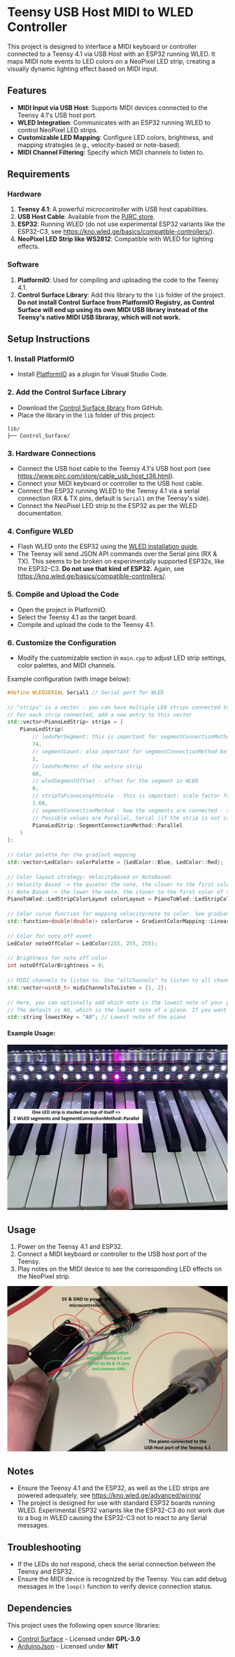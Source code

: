 # Teensy USB Host MIDI to WLED Controller

This project is designed to interface a MIDI keyboard or controller connected to a Teensy 4.1 via USB Host with an ESP32 running WLED. It maps MIDI note events to LED colors on a NeoPixel LED strip, creating a visually dynamic lighting effect based on MIDI input.

## Features
- **MIDI Input via USB Host**: Supports MIDI devices connected to the Teensy 4.1's USB host port.
- **WLED Integration**: Communicates with an ESP32 running WLED to control NeoPixel LED strips.
- **Customizable LED Mapping**: Configure LED colors, brightness, and mapping strategies (e.g., velocity-based or note-based).
- **MIDI Channel Filtering**: Specify which MIDI channels to listen to.

## Requirements
### Hardware
1. **Teensy 4.1**: A powerful microcontroller with USB host capabilities.
2. **USB Host Cable**: Available from the [PJRC store](https://www.pjrc.com/store/cable_usb_host_t36.html).
3. **ESP32**: Running WLED (do not use experimental ESP32 variants like the ESP32-C3, see https://kno.wled.ge/basics/compatible-controllers/).
4. **NeoPixel LED Strip like WS2812**: Compatible with WLED for lighting effects.

### Software
1. **PlatformIO**: Used for compiling and uploading the code to the Teensy 4.1.
2. **Control Surface Library**: Add this library to the `lib` folder of the project. **Do not install Control Surface from PlatformIO Registry, as Control Surface will end up using its own MIDI USB library instead of the Teensy's native MIDI USB libraray, which will not work.**

## Setup Instructions
### 1. Install PlatformIO
- Install [PlatformIO](https://platformio.org/) as a plugin for Visual Studio Code.

### 2. Add the Control Surface Library
- Download the [Control Surface library](https://github.com/tttapa/Control-Surface) from GitHub.
- Place the library in the `lib` folder of this project:
```
lib/ 
├── Control_Surface/
``` 
### 3. Hardware Connections
- Connect the USB host cable to the Teensy 4.1's USB host port (see https://www.pjrc.com/store/cable_usb_host_t36.html).
- Connect your MIDI keyboard or controller to the USB host cable.
- Connect the ESP32 running WLED to the Teensy 4.1 via a serial connection (RX & TX pins, default is `Serial1` on the Teensy's side).
- Connect the NeoPixel LED strip to the ESP32 as per the WLED documentation.

### 4. Configure WLED
- Flash WLED onto the ESP32 using the [WLED installation guide](https://kno.wled.ge/).
- The Teensy will send JSON API commands over the Serial pins (RX & TX). This seems to be broken on experimentally supported ESP32s, like the ESP32-C3. **Do not use that kind of ESP32.** Again, see https://kno.wled.ge/basics/compatible-controllers/.

### 5. Compile and Upload the Code
- Open the project in PlatformIO.
- Select the Teensy 4.1 as the target board.
- Compile and upload the code to the Teensy 4.1.

### 6. Customize the Configuration
- Modify the customizable section in `main.cpp` to adjust LED strip settings, color palettes, and MIDI channels. 

Example configuration (with image below):
```cpp
#define WLEDSERIAL Serial1 // Serial port for WLED

// "strips" is a vector - you can have multiple LED strips connected to your ESP32. 
// For each strip connected, add a new entry to this vector
std::vector<PianoLedStrip> strips = {                   
    PianoLedStrip(
        // ledsPerSegment: this is important for segmentConnectionMethod below. Every segment of your strip must be of equal length
        74,          
        // segmentCount: also important for segmentConnectionMethod below 
        2,              
        // ledsPerMeter of the entire strip                                 
        60,                                   
        // wledSegmentOffset - offset for the segment in WLED           
        0,            
        // stripToPianoLengthScale - this is important: scale factor for the strip to match the piano length. You need to play around with this value until the addressed LEDs match the height of the played piano keys. For me, 1.68 works well                                   
        1.68,                                            
        // segmentConnectionMethod - how the segments are connected - see picture below
        // Possible values are Parallal, Serial (if the strip is not stacked on top of each other) or None (if you done use multiple segments for the strip)
        PianoLedStrip::SegmentConnectionMethod::Parallel 
    )
};

// Color palette for the gradient mapping 
std::vector<LedColor> colorPalette = {LedColor::Blue, LedColor::Red};

// Color layout strategy: VelocityBased or NoteBased.
// Velocity Based -> the quieter the note, the closer to the first color of the color palette we get
// Note Based -> the lower the note, the closer to the first color of the color palette we get
PianoToWled::LedStripColorLayout colorLayout = PianoToWled::LedStripColorLayout::VelocityBased;

// Color curve function for mapping velocity/note to color. See gradientcolormapping.h for available functions.
std::function<double(double)> colorCurve = GradientColorMapping::Linear;

// Color for note off event
LedColor noteOffColor = LedColor(255, 255, 255);                                                

// Brightness for note off color
int noteOffColorBrightness = 8; 

// MIDI channels to listen to. Use "allChannels" to listen to all channels. My piano (The Yamaha NU1X) for example uses channels 1 and 2 for the piano keys.
std::vector<uint8_t> midiChannelsToListen = {1, 2};                                 

// Here, you can optionally add which note is the lowest note of your piano. This is used to calculate the offset for the LED strip.
// The default is A0, which is the lowest note of a piano. If you want to use a different note, you can do so here.
std::string lowestKey = "A0"; // Lowest note of the piano
```

#### Example Usage:
![Example Usage](./images/piano_example.jpg "Example Usage")

## Usage
1. Power on the Teensy 4.1 and ESP32.
2. Connect a MIDI keyboard or controller to the USB host port of the Teensy.
3. Play notes on the MIDI device to see the corresponding LED effects on the NeoPixel strip.

![Microcontroller Usage](./images/microcontroller_example.jpg "Microcontroller Usage")


## Notes
- Ensure the Teensy 4.1 and the ESP32, as well as the LED strips are powered adequately, see https://kno.wled.ge/advanced/wiring/
- The project is designed for use with standard ESP32 boards running WLED. Experimental ESP32 variants like the ESP32-C3 do not work due to a bug in WLED causing the ESP32-C3 not to react to any Serial messages.

## Troubleshooting
- If the LEDs do not respond, check the serial connection between the Teensy and ESP32.
- Ensure the MIDI device is recognized by the Teensy. You can add debug messages in the `loop()` function to verify device connection status.

## Dependencies

This project uses the following open source libraries:

- [Control Surface](https://github.com/tttapa/Control-Surface) - Licensed under **GPL-3.0**
- [ArduinoJson](https://arduinojson.org/) - Licensed under **MIT**
